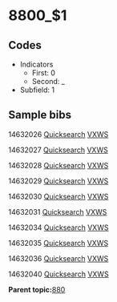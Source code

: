 # 8800\_$1

## Codes

-   Indicators
    -   First: 0
    -   Second: \_
-   Subfield: 1

## Sample bibs

14632026 [Quicksearch](https://search.library.yale.edu/catalog/14632026) [VXWS](http://prodorbis.library.yale.edu:7014/vxws/GetHoldingsService?bibId=14632026)

14632027 [Quicksearch](https://search.library.yale.edu/catalog/14632027) [VXWS](http://prodorbis.library.yale.edu:7014/vxws/GetHoldingsService?bibId=14632027)

14632028 [Quicksearch](https://search.library.yale.edu/catalog/14632028) [VXWS](http://prodorbis.library.yale.edu:7014/vxws/GetHoldingsService?bibId=14632028)

14632029 [Quicksearch](https://search.library.yale.edu/catalog/14632029) [VXWS](http://prodorbis.library.yale.edu:7014/vxws/GetHoldingsService?bibId=14632029)

14632030 [Quicksearch](https://search.library.yale.edu/catalog/14632030) [VXWS](http://prodorbis.library.yale.edu:7014/vxws/GetHoldingsService?bibId=14632030)

14632031 [Quicksearch](https://search.library.yale.edu/catalog/14632031) [VXWS](http://prodorbis.library.yale.edu:7014/vxws/GetHoldingsService?bibId=14632031)

14632034 [Quicksearch](https://search.library.yale.edu/catalog/14632034) [VXWS](http://prodorbis.library.yale.edu:7014/vxws/GetHoldingsService?bibId=14632034)

14632035 [Quicksearch](https://search.library.yale.edu/catalog/14632035) [VXWS](http://prodorbis.library.yale.edu:7014/vxws/GetHoldingsService?bibId=14632035)

14632036 [Quicksearch](https://search.library.yale.edu/catalog/14632036) [VXWS](http://prodorbis.library.yale.edu:7014/vxws/GetHoldingsService?bibId=14632036)

14632040 [Quicksearch](https://search.library.yale.edu/catalog/14632040) [VXWS](http://prodorbis.library.yale.edu:7014/vxws/GetHoldingsService?bibId=14632040)

**Parent topic:**[880](../../tags/880/880.md)

